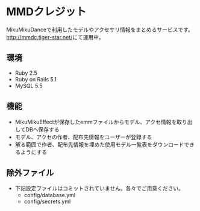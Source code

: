 # MMDクレジット  
MikuMikuDanceで利用したモデルやアクセサリ情報をまとめるサービスです。  
<http://mmdc.tiger-star.net/>にて運用中。

## 環境
* Ruby 2.5
* Ruby on Rails 5.1
* MySQL 5.5

## 機能
* MikuMikuEffectが保存したemmファイルからモデル、アクセ情報を取り出してDBへ保存する
* モデル、アクセの作者、配布先情報をユーザーが登録する
* 解る範囲で作者、配布先情報を埋めた使用モデル一覧表をダウンロードできるようにする

## 除外ファイル
* 下記設定ファイルはコミットされていません。各々でご用意ください。
    * config/database.yml
    * config/secrets.yml
